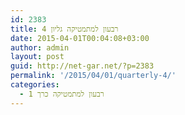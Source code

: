 ```yaml
---
id: 2383
title: רבעון למתמטיקה גליון 4
date: 2015-04-01T00:04:08+03:00
author: admin
layout: post
guid: http://net-gar.net/?p=2383
permalink: '/2015/04/01/quarterly-4/'
categories:
  - רבעון למתמטיקה כרך 1
---
```

